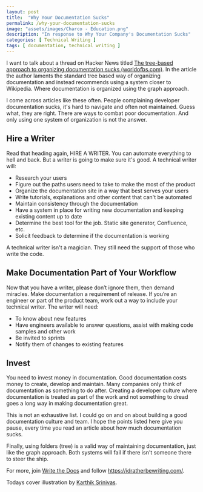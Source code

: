 ```yaml
---
layout: post
title:  "Why Your Documentation Sucks"
permalink: /why-your-documentation-sucks
image: "assets/images/Charco - Education.png"
description: "In response to Why Your Company's Documentation Sucks"
categories: [ Technical Writing ]
tags: [ documentation, technical writing ]
---
```




I want to talk about a thread on Hacker News titled [The tree-based approach to organizing documentation sucks (worldofbs.com)](https://www.worldofbs.com/why-documentation-sucks/). In the article the author laments the standard tree based way of organizing documentation and instead recommends using a system closer to Wikipedia. Where documentation is organized using the graph approach.

I come across articles like these often. People complaining developer documentation sucks, it's hard to navigate and often not maintained. Guess what, they are right. There are ways to combat poor documentation. And only using one system of organization is not the answer.


## Hire a Writer

Read that heading again, HIRE A WRITER. You can automate everything to hell and back. But a writer is going to make sure it's good. A technical writer will:

- Research your users
- Figure out the paths users need to take to make the most of the product
- Organize the documentation site in a way that best serves your users
- Write tutorials, explanations and other content that can't be automated
- Maintain consistency through the documentation
- Have a system in place for writing new documentation and keeping existing content up to date
- Determine the best tool for the job. Static site generator, Confluence, etc.
- Solicit feedback to determine if the documentation is working

A technical writer isn't a magician. They still need the support of those who write the code.

## Make Documentation Part of Your Workflow

Now that you have a writer, please don’t ignore them, then demand miracles. Make documentation a requirement of release. If you’re an engineer or part of the product team, work out a way to include your technical writer. The writer will need:

- To know about new features
- Have engineers available to answer questions, assist with making code samples and other work
- Be invited to sprints
- Notify them of changes to existing features

## Invest

You need to invest money in documentation. Good documentation costs money to create, develop and maintain. Many companies only think of documentation as something to do after. Creating a developer culture where documentation is treated as part of the work and not something to dread goes a long way in making documentation great.


This is not an exhaustive list. I could go on and on about building a good documentation culture and team. I hope the points listed here give you pause, every time you read an article about how much documentation sucks.


Finally, using folders (tree) is a valid way of maintaining documentation, just like the graph approach. Both systems will fail if there isn't someone there to steer the ship. 


For more, join [Write the Docs](https://www.writethedocs.org) and follow <https://idratherbewriting.com/>.


Todays cover illustration by [Karthik Srinivas](https://blush.design/artists/karthik-srinivas).

